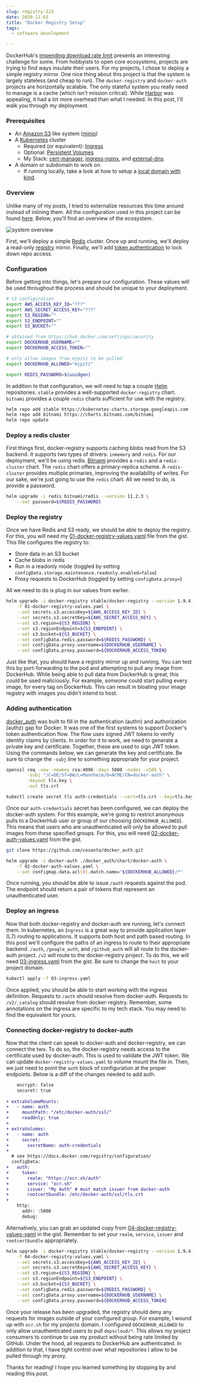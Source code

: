 ```yaml
---
slug: registry-123
date: 2020-11-03
title: "Docker Registry Setup"
tags:
  - software development

---
```


DockerHub's [impending download rate limit][] presents an interesting challenge for some.
From hobbyists to open core ecosystems, projects are trying to find ways insulate their users.
For my projects, I chose to deploy a simple registry mirror.
One nice thing about this project is that the system is largely stateless (and cheap to run).
The `docker-registry` and `docker-auth` projects are horizontally scalable.
The only stateful system you really need to manage is a cache (which isn't mission critical).
While [Harbor][] was appealing, it had a lot more overhead than what I needed.
In this post, I'll walk you through my deployment.

[impending download rate limit]: https://docs.docker.com/docker-hub/download-rate-limit/
[Harbor]: https://goharbor.io/

<!--more-->

### Prerequisites

- An [Amazon S3] like system ([minio][])
- A [Kubernetes] cluster
  - Required (or equivalent): [Ingress][]
  - Optional: [Persistent Volumes][]
  - My Stack: [cert-manager][], [ingress-nginx][], and [external-dns][].
- A domain or subdomain to work on.
  - If running locally, take a look at how to setup a [local domain with kind].

[Amazon S3]: https://aws.amazon.com/s3
[minio]: https://min.io/
[Kubernetes]: https://kubernetes.io/
[Ingress]: https://kubernetes.io/docs/concepts/services-networking/ingress/
[Persistent Volumes]: https://kubernetes.io/docs/concepts/storage/persistent-volumes/
[cert-manager]: https://cert-manager.io/
[ingress-nginx]: https://github.com/kubernetes/ingress-nginx
[external-dns]: https://github.com/kubernetes-sigs/external-dns
[local domain with kind]: https://mjpitz.com/blog/2020/10/21/local-ingress-domains-kind/

### Overview

Unlike many of my posts, I tried to externalize resources this time around instead of inlining them.
All the configuration used in this project can be found [here](https://gist.github.com/mjpitz/53e1d92cb0f2dc68e06e5c405f67e04f).
Below, you'll find an overview of the ecosystem. 
  
![system overview](/img/2020-11-02-registry-overview.png) 

First, we'll deploy a simple [Redis][] cluster.
Once up and running, we'll deploy a read-only [registry][] mirror.
Finally, we'll add [token authentication][] to lock down repo access.

[Redis]: https://redislabs.com/
[registry]: https://docs.docker.com/registry/
[token authentication]: https://github.com/cesanta/docker_auth

### Configuration

Before getting into things, let's prepare our configuration.
These values will be used throughout the process and should be unique to your deployment.

```bash
# s3 configuration
export AWS_ACCESS_KEY_ID="???"
export AWS_SECRET_ACCESS_KEY="???"
export S3_REGION=""
export S3_ENDPOINT=""
export S3_BUCKET=""

# obtained from https://hub.docker.com/settings/security
export DOCKERHUB_USERNAME=""
export DOCKERHUB_ACCESS_TOKEN=""

# only allow images from mjpitz to be pulled 
export DOCKERHUB_ALLOWED="mjpitz"

export REDIS_PASSWORD=$(uuidgen)
```

In addition to that configuration, we will need to tap a couple [Helm][] repositories.
`stable` provides a well-supported `docker-registry` chart.
`bitnami` provides a couple `redis` charts sufficient for use with the registry.

```bash
helm repo add stable https://kubernetes-charts.storage.googleapis.com
helm repo add bitnami https://charts.bitnami.com/bitnami
helm repo update
```

[Helm]: https://helm.sh/

### Deploy a redis cluster

First things first, docker-registry supports caching blobs read from the S3 backend.
It supports two types of drivers: `inmemory` and `redis`.
For our deployment, we'll be using redis.
[Bitnami][] provides a `redis` and a `redis-cluster` chart.
The `redis` chart offers a primary-replica scheme.
A `redis-cluster` provides multiple primaries, improving the availability of writes.
For our sake, we're just going to use the `redis` chart.
All we need to do, is provide a password.

```bash
helm upgrade -i redis bitnami/redis --version 11.2.3 \
    --set password=${REDIS_PASSWORD}
```

[Bitnami]: https://bitnami.com/

### Deploy the registry

Once we have Redis and S3 ready, we should be able to deploy the registry.
For this, you will need my [01-docker-registry-values.yaml][] file from the gist.
This file configures the registry to:

* Store data in an S3 bucket
* Cache blobs in redis
* Run in a readonly mode (toggled by setting `configData.storage.maintenance.readonly.enabled=false`)
* Proxy requests to DockerHub (toggled by setting `configData.proxy=`)

All we need to do is plug in our values from earlier.

```bash
helm upgrade -i docker-registry stable/docker-registry --version 1.9.4 \
    -f 01-docker-registry-values.yaml \
    --set secrets.s3.accessKey=${AWS_ACCESS_KEY_ID} \
    --set secrets.s3.secretKey=${AWS_SECRET_ACCESS_KEY} \
    --set s3.region=${S3_REGION} \
    --set s3.regionEndpoint=${S3_ENDPOINT} \
    --set s3.bucket=${S3_BUCKET} \
    --set configData.redis.password=${REDIS_PASSWORD} \
    --set configData.proxy.username=${DOCKERHUB_USERNAME} \
    --set configData.proxy.password=${DOCKERHUB_ACCESS_TOKEN}
```

Just like that, you should have a registry mirror up and running.
You can test this by port-forwarding to the pod and attempting to pull any image from DockerHub.
While being able to pull data from DockerHub is great, this _could_ be used maliciously.
For example, _someone_ could start pulling every image, for every tag on DockerHub.
This can result in bloating your image registry with images you didn't intend to host.

[01-docker-registry-values.yaml]: https://gist.github.com/mjpitz/53e1d92cb0f2dc68e06e5c405f67e04f#file-01-docker-registry-values-yaml

### Adding authentication

[docker_auth] was built to fill in the authentication (authn) and authorization (authz) gap for Docker.
It was one of the first systems to support Docker's token authentication flow.
The flow uses signed JWT tokens to verify identity claims by clients.
In order for it to work, we need to generate a private key and certificate.
Together, these are used to sign JWT token.
Using the commands below, we can generate the key and certificate.
Be sure to change the `-subj` line to something appropriate for your project.

```bash
openssl req -new -newkey rsa:4096 -days 5000 -nodes -x509 \
		-subj "/C=DE/ST=BW/L=Mannheim/O=ACME/CN=docker-auth" \
		-keyout tls.key \
		-out tls.crt

kubectl create secret tls auth-credentials --cert=tls.crt --key=tls.key
```

Once our `auth-credentials` secret has been configured, we can deploy the docker-auth system.
For this example, we're going to restrict anonymous pulls to a DockerHub user or group of our choosing (`DOCKERHUB_ALLOWED`).
This means that users who are unauthenticated will only be allowed to pull images from these specified groups.
For this, you will need [02-docker-auth-values.yaml][] from the gist.

```bash
git clone https://github.com/cesanta/docker_auth.git

helm upgrade -i docker-auth ./docker_auth/chart/docker-auth \
    -f 02-docker-auth-values.yaml \
    --set configmap.data.acl[0].match.name="${DOCKERHUB_ALLOWED}/*" 
```

Once running, you should be able to issue `/auth` requests against the pod.
The endpoint should return a pair of tokens that represent an unauthenticated user.

[docker_auth]: https://github.com/cesanta/docker_auth
[02-docker-auth-values.yaml]: https://gist.github.com/mjpitz/53e1d92cb0f2dc68e06e5c405f67e04f#file-02-docker-auth-values-yaml

### Deploy an ingress

Now that both docker-registry and docker-auth are running, let's connect them.
In kubernetes, an `Ingress` is a great way to provide application layer (L7) routing to applications.
It supports both host and path based routing.
In this post we'll configure the paths of an ingress to route to their appropriate backend.
`/auth`, `/google_auth`, and `/github_auth` will all route to the docker-auth project.
`/v2` will route to the docker-registry project.
To do this, we will need [03-ingress.yaml][] from the gist.
Be sure to change the `host` to your project domain.

```bash
kubectl apply -f 03-ingress.yaml
```

Once applied, you should be able to start working with the ingress definition.
Requests to `/auth` should resolve from docker-auth.
Requests to `/v2/_catalog` should resolve from docker-registry.
Remember, some annotations on the ingress are specific to my tech stack.
You may need to find the equivalent for yours. 

[03-ingress.yaml]: https://gist.github.com/mjpitz/53e1d92cb0f2dc68e06e5c405f67e04f#file-03-ingress-yaml

### Connecting docker-registry to docker-auth

Now that the client can speak to docker-auth and docker-registry, we can connect the two.
To do so, the docker-registry needs access to the certificate used by docker-auth.
This is used to validate the JWT token.
We can update `docker-registry-values.yaml` to volume mount the file in.
Then, we just need to point the `auth` block of configuration at the proper endpoints.
Below is a diff of the changes needed to add auth.  

```diff
    encrypt: false
    securet: true
  
+ extraVolumeMounts:
+   - name: auth
+     mountPath: "/etc/docker-auth/ssl/"
+     readOnly: true
+ 
+ extraVolumes:
+   - name: auth
+     secret:
+       secretName: auth-credentials
+ 
  # see https://docs.docker.com/registry/configuration/
  configData:
+   auth:
+     token:
+       realm: "https://ocr.sh/auth"
+       service: "ocr.sh"
+       issuer: "My Auth" # must match issuer from docker-auth
+       rootcertbundle: /etc/docker-auth/ssl/tls.crt
+ 
    http:
      addr: :5000
      debug:
```

Alternatively, you can grab an updated copy from [04-docker-registry-values-yaml][] in the gist.
Remember to set your `realm`, `service`, `issuer` and `rootcertbundle` appropriately.

```bash
helm upgrade -i docker-registry stable/docker-registry --version 1.9.4 \
    -f 04-docker-registry-values.yaml \
    --set secrets.s3.accessKey=${AWS_ACCESS_KEY_ID} \
    --set secrets.s3.secretKey=${AWS_SECRET_ACCESS_KEY} \
    --set s3.region=${S3_REGION} \
    --set s3.regionEndpoint=${S3_ENDPOINT} \
    --set s3.bucket=${S3_BUCKET} \
    --set configData.redis.password=${REDIS_PASSWORD} \
    --set configData.proxy.username=${DOCKERHUB_USERNAME} \
    --set configData.proxy.password=${DOCKERHUB_ACCESS_TOKEN}
```

Once your release has been upgraded, the registry should deny any requests for images outside of your configured group.
For example, I wound up with `ocr.sh` for my projects domain.
I configured `DOCKERHUB_ALLOWED` to only allow unauthenticated users to pull `depscloud/*`.
This allows my project consumers to continue to use my product without being rate limited by GitHub.
Under the hood, all requests to DockerHub are authenticated.
In addition to that, I have tight control over what repositories I allow to be pulled through my proxy. 

[04-docker-registry-values-yaml]: https://gist.github.com/mjpitz/53e1d92cb0f2dc68e06e5c405f67e04f#file-04-docker-registry-values-yaml

Thanks for reading!
I hope you learned something by stopping by and reading this post.
